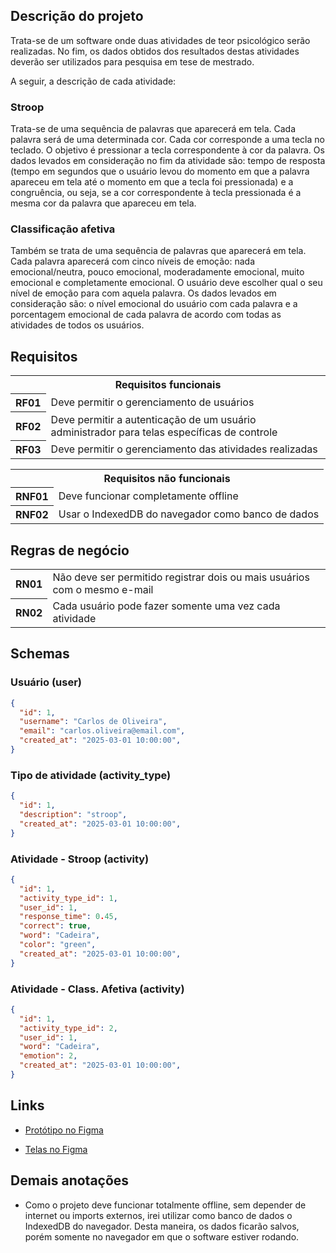 ## Descrição do projeto

Trata-se de um software onde duas atividades de teor psicológico serão realizadas. No fim, os dados obtidos dos resultados destas atividades deverão ser utilizados para pesquisa em tese de mestrado.

A seguir, a descrição de cada atividade:

### Stroop

Trata-se de uma sequência de palavras que aparecerá em tela. Cada palavra será de uma determinada cor. Cada cor corresponde a uma tecla no teclado. O objetivo é pressionar a tecla correspondente à cor da palavra. Os dados levados em consideração no fim da atividade são: tempo de resposta (tempo em segundos que o usuário levou do momento em que a palavra apareceu em tela até o momento em que a tecla foi pressionada) e a congruência, ou seja, se a cor correspondente à tecla pressionada é a mesma cor da palavra que apareceu em tela.

### Classificação afetiva

Também se trata de uma sequência de palavras que aparecerá em tela. Cada palavra aparecerá com cinco níveis de emoção: nada emocional/neutra, pouco emocional, moderadamente emocional, muito emocional e completamente emocional. O usuário deve escolher qual o seu nível de emoção para com aquela palavra. Os dados levados em consideração são: o nível emocional do usuário com cada palavra e a porcentagem emocional de cada palavra de acordo com todas as atividades de todos os usuários.

## Requisitos

<table style="width: 100%;">
  <tr>
    <th colspan="2" style="text-align: center;">Requisitos funcionais</th>
  </tr>
  <tr>
    <th>RF01</th>
    <td>Deve permitir o gerenciamento de usuários</td>
  </tr>
  <tr>
    <th>RF02</th>
    <td>Deve permitir a autenticação de um usuário administrador para telas específicas de controle</td>
  </tr>
  <tr>
    <th>RF03</th>
    <td>Deve permitir o gerenciamento das atividades realizadas</td>
  </tr>
</table>

<table style="width: 100%;">
  <tr>
    <th colspan="2" style="text-align: center;">Requisitos não funcionais</th>
  </tr>
  <tr>
    <th>RNF01</th>
    <td>Deve funcionar completamente offline</td>
  </tr>
  <tr>
    <th>RNF02</th>
    <td>Usar o IndexedDB do navegador como banco de dados</td>
  </tr>
</table>

## Regras de negócio

<table style="width: 100%;">
  <tr>
    <th>RN01</th>
    <td>Não deve ser permitido registrar dois ou mais usuários com o mesmo e-mail</td>
  </tr>
  <tr>
    <th>RN02</th>
    <td>Cada usuário pode fazer somente uma vez cada atividade</td>
  </tr>
</table>

## Schemas

### Usuário (user)
```json
{
  "id": 1,
  "username": "Carlos de Oliveira",
  "email": "carlos.oliveira@email.com",
  "created_at": "2025-03-01 10:00:00",
}
```

### Tipo de atividade (activity_type)
```json
{
  "id": 1,
  "description": "stroop",
  "created_at": "2025-03-01 10:00:00",
}
```

### Atividade - Stroop (activity)
```json
{
  "id": 1,
  "activity_type_id": 1,
  "user_id": 1,
  "response_time": 0.45,
  "correct": true,
  "word": "Cadeira",
  "color": "green",
  "created_at": "2025-03-01 10:00:00",
}
```

### Atividade - Class. Afetiva (activity)
```json
{
  "id": 1,
  "activity_type_id": 2,
  "user_id": 1,
  "word": "Cadeira",
  "emotion": 2,
  "created_at": "2025-03-01 10:00:00",
}
```

## Links

- <p><a href="https://www.figma.com/proto/kKhpOndxH8TRwPGHfdpNyt/Maria-Moog---Projeto?node-id=1-5&t=BSgCGcrSmpbppoWv-1" target="_blank">Protótipo no Figma</a></p>

- <p><a href="https://www.figma.com/design/kKhpOndxH8TRwPGHfdpNyt/Maria-Moog---Projeto?node-id=4-380" target="_blank">Telas no Figma</a></p>

## Demais anotações

- Como o projeto deve funcionar totalmente offline, sem depender de internet ou imports externos, irei utilizar como banco de dados o IndexedDB do navegador. Desta maneira, os dados ficarão salvos, porém somente no navegador em que o software estiver rodando.